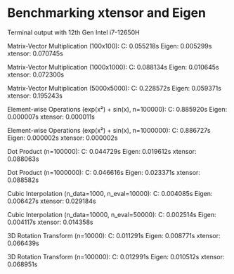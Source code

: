 # Benchmarking xtensor and Eigen

Terminal output with 12th Gen Intel i7-12650H

Matrix-Vector Multiplication (100x100):
  C:       0.055218s
  Eigen:   0.005299s
  xtensor: 0.070745s

Matrix-Vector Multiplication (1000x1000):
  C:       0.088134s
  Eigen:   0.010645s
  xtensor: 0.072300s

Matrix-Vector Multiplication (5000x5000):
  C:       0.228572s
  Eigen:   0.059371s
  xtensor: 0.195243s

Element-wise Operations (exp(x²) + sin(x), n=100000):
  C:       0.885920s
  Eigen:   0.000007s
  xtensor: 0.000011s

Element-wise Operations (exp(x²) + sin(x), n=1000000):
  C:       0.886727s
  Eigen:   0.000002s
  xtensor: 0.000002s

Dot Product (n=100000):
  C:       0.044729s
  Eigen:   0.019612s
  xtensor: 0.088063s

Dot Product (n=1000000):
  C:       0.046616s
  Eigen:   0.023371s
  xtensor: 0.088582s

Cubic Interpolation (n_data=1000, n_eval=10000):
  C:       0.004085s
  Eigen:   0.006427s
  xtensor: 0.029184s

Cubic Interpolation (n_data=10000, n_eval=50000):
  C:       0.002514s
  Eigen:   0.004117s
  xtensor: 0.014358s

3D Rotation Transform (n=10000):
  C:       0.011291s
  Eigen:   0.008771s
  xtensor: 0.066439s

3D Rotation Transform (n=100000):
  C:       0.012991s
  Eigen:   0.010512s
  xtensor: 0.068951s